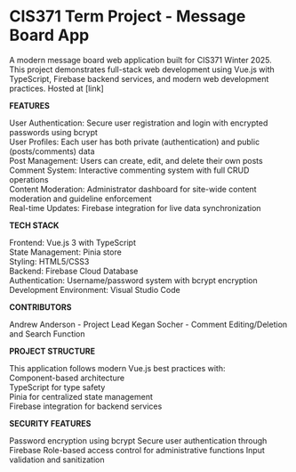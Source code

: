 # **CIS371 Term Project - Message Board App**
A modern message board web application built for CIS371 Winter 2025. This project demonstrates full-stack web development using Vue.js with TypeScript, Firebase backend services, and modern web development practices. Hosted at [link]

**FEATURES**

User Authentication: Secure user registration and login with encrypted passwords using bcrypt\
User Profiles: Each user has both private (authentication) and public (posts/comments) data\
Post Management: Users can create, edit, and delete their own posts\
Comment System: Interactive commenting system with full CRUD operations\
Content Moderation: Administrator dashboard for site-wide content moderation and guideline enforcement\
Real-time Updates: Firebase integration for live data synchronization

**TECH STACK**

Frontend: Vue.js 3 with TypeScript\
State Management: Pinia store\
Styling: HTML5/CSS3\
Backend: Firebase Cloud Database\
Authentication: Username/password system with bcrypt encryption\
Development Environment: Visual Studio Code

**CONTRIBUTORS**

Andrew Anderson - Project Lead
Kegan Socher - Comment Editing/Deletion and Search Function 

**PROJECT STRUCTURE**

This application follows modern Vue.js best practices with:\
Component-based architecture\
TypeScript for type safety\
Pinia for centralized state management\
Firebase integration for backend services

**SECURITY FEATURES**

Password encryption using bcrypt
Secure user authentication through Firebase
Role-based access control for administrative functions
Input validation and sanitization
